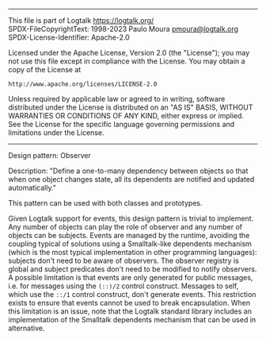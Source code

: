 ________________________________________________________________________

This file is part of Logtalk <https://logtalk.org/>  
SPDX-FileCopyrightText: 1998-2023 Paulo Moura <pmoura@logtalk.org>  
SPDX-License-Identifier: Apache-2.0

Licensed under the Apache License, Version 2.0 (the "License");
you may not use this file except in compliance with the License.
You may obtain a copy of the License at

    http://www.apache.org/licenses/LICENSE-2.0

Unless required by applicable law or agreed to in writing, software
distributed under the License is distributed on an "AS IS" BASIS,
WITHOUT WARRANTIES OR CONDITIONS OF ANY KIND, either express or implied.
See the License for the specific language governing permissions and
limitations under the License.
________________________________________________________________________


Design pattern:
	Observer

Description:
	"Define a one-to-many dependency between objects so that when one
	object changes state, all its dependents are notified and updated
	automatically."

This pattern can be used with both classes and prototypes.

Given Logtalk support for events, this design pattern is trivial to
implement. Any number of objects can play the role of observer and any
number of objects can be subjects. Events are managed by the runtime,
avoiding the coupling typical of solutions using a Smalltalk-like
dependents mechanism (which is the most typical implementation in
other programming languages): subjects don't need to be aware of
observers. The observer registry is global and subject predicates
don't need to be modified to notify observers. A possible limitation
is that events are only generated for public messages, i.e. for
messages using the `(::)/2` control construct. Messages to self, which
use the `::/1` control construct, don't generate events. This
restriction exists to ensure that events cannot be used to break
encapsulation. When this limitation is an issue, note that the
Logtalk standard library includes an implementation of the Smalltalk
dependents mechanism that can be used in alternative.
